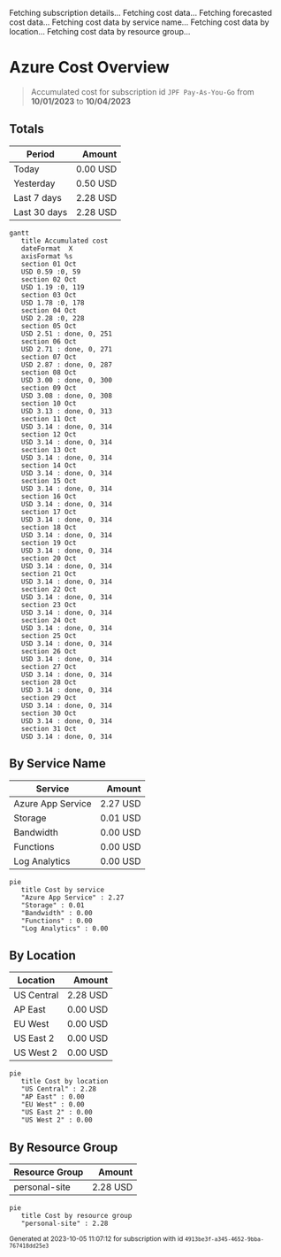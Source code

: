 Fetching subscription details...
Fetching cost data...
Fetching forecasted cost data...
Fetching cost data by service name...
Fetching cost data by location...
Fetching cost data by resource group...
# Azure Cost Overview

> Accumulated cost for subscription id `JPF Pay-As-You-Go` from **10/01/2023** to **10/04/2023**

## Totals

|Period|Amount|
|---|---:|
|Today|0.00 USD|
|Yesterday|0.50 USD|
|Last 7 days|2.28 USD|
|Last 30 days|2.28 USD|

```mermaid
gantt
   title Accumulated cost
   dateFormat  X
   axisFormat %s
   section 01 Oct
   USD 0.59 :0, 59
   section 02 Oct
   USD 1.19 :0, 119
   section 03 Oct
   USD 1.78 :0, 178
   section 04 Oct
   USD 2.28 :0, 228
   section 05 Oct
   USD 2.51 : done, 0, 251
   section 06 Oct
   USD 2.71 : done, 0, 271
   section 07 Oct
   USD 2.87 : done, 0, 287
   section 08 Oct
   USD 3.00 : done, 0, 300
   section 09 Oct
   USD 3.08 : done, 0, 308
   section 10 Oct
   USD 3.13 : done, 0, 313
   section 11 Oct
   USD 3.14 : done, 0, 314
   section 12 Oct
   USD 3.14 : done, 0, 314
   section 13 Oct
   USD 3.14 : done, 0, 314
   section 14 Oct
   USD 3.14 : done, 0, 314
   section 15 Oct
   USD 3.14 : done, 0, 314
   section 16 Oct
   USD 3.14 : done, 0, 314
   section 17 Oct
   USD 3.14 : done, 0, 314
   section 18 Oct
   USD 3.14 : done, 0, 314
   section 19 Oct
   USD 3.14 : done, 0, 314
   section 20 Oct
   USD 3.14 : done, 0, 314
   section 21 Oct
   USD 3.14 : done, 0, 314
   section 22 Oct
   USD 3.14 : done, 0, 314
   section 23 Oct
   USD 3.14 : done, 0, 314
   section 24 Oct
   USD 3.14 : done, 0, 314
   section 25 Oct
   USD 3.14 : done, 0, 314
   section 26 Oct
   USD 3.14 : done, 0, 314
   section 27 Oct
   USD 3.14 : done, 0, 314
   section 28 Oct
   USD 3.14 : done, 0, 314
   section 29 Oct
   USD 3.14 : done, 0, 314
   section 30 Oct
   USD 3.14 : done, 0, 314
   section 31 Oct
   USD 3.14 : done, 0, 314
```

## By Service Name

|Service|Amount|
|---|---:|
|Azure App Service|2.27 USD|
|Storage|0.01 USD|
|Bandwidth|0.00 USD|
|Functions|0.00 USD|
|Log Analytics|0.00 USD|

```mermaid
pie
   title Cost by service
   "Azure App Service" : 2.27
   "Storage" : 0.01
   "Bandwidth" : 0.00
   "Functions" : 0.00
   "Log Analytics" : 0.00
```

## By Location

|Location|Amount|
|---|---:|
|US Central|2.28 USD|
|AP East|0.00 USD|
|EU West|0.00 USD|
|US East 2|0.00 USD|
|US West 2|0.00 USD|

```mermaid
pie
   title Cost by location
   "US Central" : 2.28
   "AP East" : 0.00
   "EU West" : 0.00
   "US East 2" : 0.00
   "US West 2" : 0.00
```

## By Resource Group

|Resource Group|Amount|
|---|---:|
|personal-site|2.28 USD|

```mermaid
pie
   title Cost by resource group
   "personal-site" : 2.28
```

<sup>Generated at 2023-10-05 11:07:12 for subscription with id `4913be3f-a345-4652-9bba-767418dd25e3`</sup>
